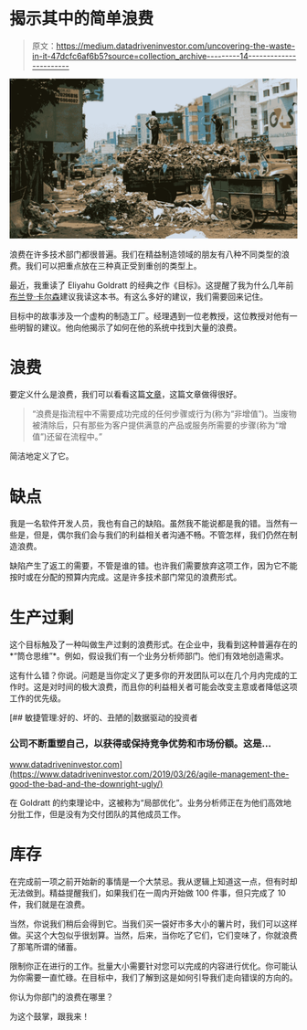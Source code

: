 # 揭示其中的简单浪费

> 原文：<https://medium.datadriveninvestor.com/uncovering-the-waste-in-it-47dcfc6af6b5?source=collection_archive---------14----------------------->

![](img/7693ad09f76f65bf9acca2c2cb675cec.png)

浪费在许多技术部门都很普遍。我们在精益制造领域的朋友有八种不同类型的浪费。我们可以把重点放在三种真正受到重创的类型上。

最近，我重读了 Eliyahu Goldratt 的经典之作《目标》。这提醒了我为什么几年前[布兰登·卡尔森](http://linkedin.com/in/bcarlso)建议我读这本书。有这么多好的建议，我们需要回来记住。

目标中的故事涉及一个虚构的制造工厂。经理遇到一位老教授，这位教授对他有一些明智的建议。他向他揭示了如何在他的系统中找到大量的浪费。

# 浪费

要定义什么是浪费，我们可以看看这篇[文章](https://goleansixsigma.com/8-wastes/)，这篇文章做得很好。

> “浪费是指流程中不需要成功完成的任何步骤或行为(称为“非增值”)。当废物被清除后，只有那些为客户提供满意的产品或服务所需要的步骤(称为“增值”)还留在流程中。”

简洁地定义了它。

# 缺点

我是一名软件开发人员，我也有自己的缺陷。虽然我不能说都是我的错。当然有一些是，但是，偶尔我们会与我们的利益相关者沟通不畅。不管怎样，我们仍然在制造浪费。

缺陷产生了返工的需要，不管是谁的错。也许我们需要放弃这项工作，因为它不能按时或在分配的预算内完成。这是许多技术部门常见的浪费形式。

# 生产过剩

这个目标触及了一种叫做生产过剩的浪费形式。在企业中，我看到这种普遍存在的*“筒仓思维”*。例如，假设我们有一个业务分析师部门。他们有效地创造需求。

这有什么错？你说。问题是当你定义了更多你的开发团队可以在几个月内完成的工作时。这是对时间的极大浪费，而且你的利益相关者可能会改变主意或者降低这项工作的优先级。

[](https://www.datadriveninvestor.com/2019/03/26/agile-management-the-good-the-bad-and-the-downright-ugly/) [## 敏捷管理:好的、坏的、丑陋的|数据驱动的投资者

### 公司不断重塑自己，以获得或保持竞争优势和市场份额。这是…

www.datadriveninvestor.com](https://www.datadriveninvestor.com/2019/03/26/agile-management-the-good-the-bad-and-the-downright-ugly/) 

在 Goldratt 的约束理论中，这被称为“局部优化”。业务分析师正在为他们高效地分批工作，但是没有为交付团队的其他成员工作。

# 库存

在完成前一项之前开始新的事情是一个大禁忌。我从逻辑上知道这一点，但有时却无法做到。精益提醒我们，如果我们在一周内开始做 100 件事，但只完成了 10 件，我们就是在浪费。

当然，你说我们稍后会得到它。当我们买一袋好市多大小的薯片时，我们可以这样做。买这个大包似乎很划算。当然，后来，当你吃了它们，它们变味了，你就浪费了那笔所谓的储蓄。

限制你正在进行的工作。批量大小需要针对您可以完成的内容进行优化。你可能认为你需要一直忙碌。在目标中，我们了解到这是如何引导我们走向错误的方向的。

你认为你部门的浪费在哪里？

为这个鼓掌，跟我来！